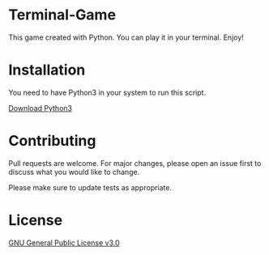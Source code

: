 # Terminal-Game
This game created with Python. You can play it in your terminal. Enjoy!

# Installation
You need to have Python3 in your system to run this script.

[Download Python3](https://www.python.org/downloads/release/python-3105/)

# Contributing
Pull requests are welcome. For major changes, please open an issue first to discuss what you would like to change.

Please make sure to update tests as appropriate.

# License
[GNU General Public License v3.0](https://choosealicense.com/licenses/gpl-3.0/)
